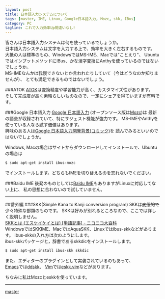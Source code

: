```yaml
---
layout: post
title: 日本語入力システムについて
tags: [master, IME, Linux, Google日本語入力, Mozc, skk, IBus]
category: PC
tagline: これで入力効率Up間違いなし!
---
```


皆さんは日本語入力システムは何を使っているでしょうか。  
日本語入力システムは文字を入力する上で、効率を大きく左右するものです。  
大抵の人は標準のもの、WindowsではMS-IME、Macでは"ことえり"、
UbuntuではインプットメソッドにIBus、かな漢字変換にAnthyを使っているのではないでしょうか。  
MS-IMEなんかは我慢できないとか言われたりしていて（今はどうなのか知りませんが）、
とても満足できるものではないでしょう。

###ATOK
[ATOK](http://www.atok.com/)は変換精度や学習能力が高く、カスタマイズ性があります。  
そして完成度が高く素晴らしいものなので、一定にシェアを得ていますが有料です。

###Google 日本語入力
[Google 日本語入力](http://www.google.co.jp/ime/index.html)
(オープンソース版は[Mozc](http://code.google.com/p/mozc/))は
最新の語彙が収録されていて、特にサジェスト機能が強力です。
MS-IMEやAnthyを使っている人なら試す価値はあります。  
興味のある人は[Google 日本語入力開発背景(コミック)](http://www.google.co.jp/ime/comic/)を
読んでみるといいのではないでしょうか。  

Windows, Macの場合はサイトからダウンロードしてインストールで、Ubuntuの場合は

```bash
$ sudo apt-get install ibus-mozc
```

でインストールします。どちらもIMEを切り替えるのを忘れないでください。

###Baidu IME
後発のものとしては[Baidu IME](http://ime.baidu.jp/type/)もありますがLinuxに対応してない上に、
私の思想に合わないので試していません。

---

##番外編
###SKK(Simple Kana to Kanji conversion program)
SKKは<del>変態的で</del>少々特殊な部類のものです。
SKKは好みが別れるところなので、ここでは詳しく説明しません。  
[SKKとは (エスケイケイとは) [単語記事] - ニコニコ大百科](http://dic.nicovideo.jp/a/skk)  
WindowsではSKKIME、MacではAquaSKK、Linuxではibus-skkなどがあります。
ibus-skkの入れ方は次のようにします。  
ibus-skkパッケージと，辞書であるskkdicをインストールします。

```bash
$ sudo apt-get install ibus-skk skkdic
```

また、エディターのプラグインとして実装されているのもあって、  
[Emacs](http://ja.wikipedia.org/wiki/Emacs)では[ddskk](http://openlab.ring.gr.jp/skk/ddskk-ja.html)、
[Vim](http://ja.wikipedia.org/wiki/Vim)では[eskk.vim](https://github.com/tyru/eskk.vim)などがあります。

ちなみに私はMozcとeskkを使っています。

---

[master](http://coderwall.com/crazymaster)

